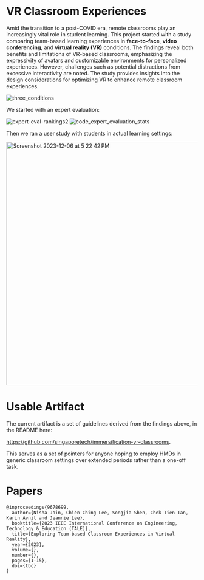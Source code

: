 # VR Classroom Experiences

Amid the transition to a post-COVID era, remote classrooms play an increasingly vital role in student learning. This project started with a study comparing team-based learning experiences in **face-to-face**, **video conferencing**, and **virtual reality (VR)** conditions. The findings reveal both benefits and limitations of VR-based classrooms, emphasizing the expressivity of avatars and customizable environments for personalized experiences. However, challenges such as potential distractions from excessive interactivity are noted. The study provides insights into the design considerations for optimizing VR to enhance remote classroom experiences.

![three_conditions](https://github.com/singaporetech/vrclassroom-research-packet/assets/3528274/d2f0e6d3-df8f-4088-b627-557b85538c8e)

We started with an expert evaluation:

![expert-eval-rankings2](https://github.com/singaporetech/vrclassroom-research-packet/assets/3528274/d246c13c-786e-4153-96bc-2f2f693aea64)
![code_expert_evaluation_stats](https://github.com/singaporetech/vrclassroom-research-packet/assets/3528274/ca4e6ea3-a8bd-4028-801d-c5927cec3f07)

Then we ran a user study with students in actual learning settings:

<img width="641" alt="Screenshot 2023-12-06 at 5 22 42 PM" src="https://github.com/singaporetech/vrclassroom-research-packet/assets/3528274/92180d88-fa2e-4afc-bb47-090d32506b66">

# Usable Artifact

The current artifact is a set of guidelines derived from the findings above, in the README here:

https://github.com/singaporetech/immersification-vr-classrooms.

This serves as a set of pointers for anyone hoping to employ HMDs in generic classroom settings over extended periods rather than a one-off task.

# Papers

```
@inproceedings{9678699,
  author={Nisha Jain, Chien Ching Lee, Songjia Shen, Chek Tien Tan, Karin Avnit and Jeannie Lee},
  booktitle={2023 IEEE International Conference on Engineering, Technology & Education (TALE)}, 
  title={Exploring Team-based Classroom Experiences in Virtual Reality}, 
  year={2023},
  volume={},
  number={},
  pages={1-15},
  doi={tbc}
}
```
